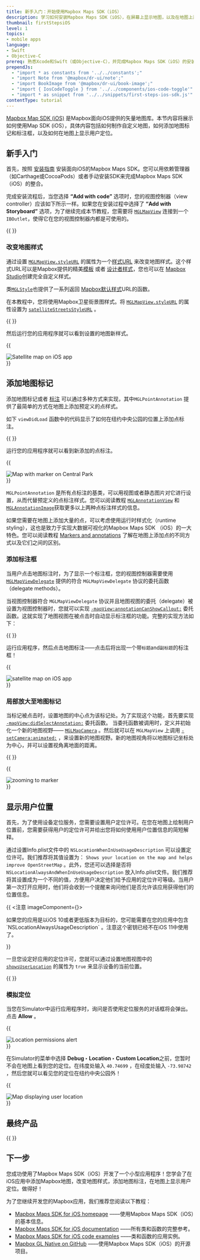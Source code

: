 ```yaml
---
title: 新手入门：开始使用Mapbox Maps SDK（iOS）
description: 学习如何安装Mapbox Maps SDK（iOS），在屏幕上显示地图，以及在地图上进行标记。
thumbnail: firstStepsiOS
level: 1
topics:
- mobile apps
language:
- Swift
- Objective-C
prereq: 熟悉Xcode和Swift（或Objective-C），并完成Mapbox Maps SDK（iOS）的安装教程。
prependJs:
  - "import * as constants from '../../constants';"
  - "import Note from '@mapbox/dr-ui/note';"
  - "import BookImage from '@mapbox/dr-ui/book-image';"
  - "import { IosCodeToggle } from '../../components/ios-code-toggle'"
  - "import * as snippet from '../../snippets/first-steps-ios-sdk.js'"
contentType: tutorial
---
```



[Mapbox Map SDK (iOS)](https://www.mapbox.com/ios-sdk) 是Mapbox面向iOS提供的矢量地图库。本节内容将展示如何使用Map SDK (iOS），具体内容包括如何制作自定义地图，如何添加地图标记和标注框，以及如何在地图上显示用户定位。


## 新手入门

首先，按照 [安装指南](https://www.mapbox.com/install/ios/) 安装面向iOS的Mapbox Maps SDK。您可以用依赖管理器（如Carthage或CocoaPods）或者手动安装SDK来完成Mapbox Maps SDK（iOS）的整合。

完成安装流程后，当您选择 **“Add with code”** 选项时，您的视图控制器（view controller）应该如下所示一样。如果您在安装过程中选择了 **“Add with Storyboard”** 选项，为了继续完成本节教程，您需要将 [`MGLMapView`](https://www.mapbox.com/ios-sdk/api/{{constants.VERSION_IOS_MAPS}}/Classes/MGLMapView.html) 连接到一个 `IBOutlet`，使得它在您的视图控制器内都是可使用的。

{{
  <IosCodeToggle
    id='code-getting-started'
    swiftCode={snippet.finalSwift}
    swiftCopyRanges={[[8,11]]}
    objectiveCCode={snippet.finalObjc}
    objectiveCCopyRanges={[[13,16]]}
  />
}}

### 改变地图样式

通过设置 [`MGLMapView.styleURL`](https://www.mapbox.com/ios-sdk/api/{{constants.VERSION_IOS_MAPS}}/Classes/MGLMapView.html#/c:objc(cs)MGLMapView(py)styleURL) 的属性为一个[样式URL](/help/glossary/style-url) 来改变地图样式。这个样式URL可以是Mapbox提供的精美[模板](https://www.mapbox.com/maps/) 或者 [设计者样式](https://www.mapbox.com/designer-maps/)，您也可以在 [Mapbox Studio](https://www.mapbox.com/studio-manual/)创建完全自定义样式。

类[`MGLStyle`](https://www.mapbox.com/ios-sdk/api/{{constants.VERSION_IOS_MAPS}}/Classes/MGLStyle.html)也提供了一系列返回 [Mapbox默认样式](https://www.mapbox.com/ios-sdk/api/{{constants.VERSION_IOS_MAPS}}/Classes/MGLStyle.html#/Accessing%20Default%20Styles)URL的函数。

在本教程中，您将使用Mapbox卫星街景图样式。将 [`MGLMapView.styleURL`](https://www.mapbox.com/ios-sdk/api/{{constants.VERSION_IOS_MAPS}}/Classes/MGLMapView.html#/c:objc(cs)MGLMapView(py)styleURL) 的属性设置为 [`satelliteStreetsStyleURL`](https://www.mapbox.com/ios-sdk/api/{{constants.VERSION_IOS_MAPS}}/Classes/MGLStyle.html#/c:objc(cs)MGLStyle(cm)satelliteStreetsStyleURL) 。

{{
  <IosCodeToggle
    id='code-change-the-map-style'
    swiftCode={snippet.finalSwift}
    swiftCopyRanges={[[13,13]]}
    objectiveCCode={snippet.finalObjc}
    objectiveCCopyRanges={[[18,18]]}
  />
}}

然后运行您的应用程序就可以看到设置的地图新样式。

{{
<div className='my12 p2 clearfix align-center'>
  <div className='device contain device-phone-v'><img src="/help/img/ios/first-steps-satellite-style.png" className='wmax300' alt="Satellite map on iOS app" /></div>
</div>
}}

## 添加地图标记

添加地图标记或者 [标注](/help/glossary/annotation/) 可以通过多种方式来实现，其中`MGLPointAnnotation` 提供了最简单的方式在地图上添加预定义的点样式。

如下 `viewDidLoad` 函数中的代码显示了如何在纽约中央公园的位置上添加点标注。

{{
  <IosCodeToggle
    id='code-add-a-marker-to-the-map'
    swiftCode={snippet.finalSwift}
    swiftCopyRanges={[[15,20]]}
    objectiveCCode={snippet.finalObjc}
    objectiveCCopyRanges={[[20,25]]}
  />
}}

运行您的应用程序就可以看到新添加的点标注。

{{
<div className='my12 p2 clearfix align-center'>
  <div className='device contain device-phone-v'><img src="/help/img/ios/first-steps-add-marker.png" className='wmax300' alt="Map with marker on Central Park" /></div>
</div>
}}

`MGLPointAnnotation` 是所有点标注的基类，可以用视图或者静态图片对它进行设置，从而代替预定义的点标注样式。您可以阅读教程 [`MGLAnnotationView`](https://www.mapbox.com/ios-sdk/api/{{constants.VERSION_IOS_MAPS}}/Classes/MGLAnnotationView.html) 和 [`MGLAnnotationImage`](https://www.mapbox.com/ios-sdk/api/{{constants.VERSION_IOS_MAPS}}/Classes/MGLAnnotationImage.html)获取更多以上两种点标注样式的信息。  

如果您需要在地图上添加大量的点，可以考虑使用运行时样式化（runtime styling），这也是致力于实现大数据可视化的Mapbox Maps SDK （iOS）的一大特色。您可以阅读教程 [Markers and annotations](https://www.mapbox.com/ios-sdk/maps/overview/markers-and-annotations/) 了解在地图上添加点的不同方式以及它们之间的区别。

### 添加标注框

当用户点击地图标注时，为了显示一个标注框，您的视图控制器需要使用 [`MGLMapViewDelegate`](https://www.mapbox.com/ios-sdk/api/{{constants.VERSION_IOS_MAPS}}/Protocols/MGLMapViewDelegate.html) 提供的符合 `MGLMapViewDelegate` 协议的委托函数（delegate methods）。

当视图控制器符合 `MGLMapViewDelegate` 协议并且地图视图的委托（delegate）被设置为视图控制器时，您就可以实现 <code><a href="https://www.mapbox.com/ios-sdk/api/{{constants.VERSION_IOS_MAPS}}/Protocols/MGLMapViewDelegate.html#/c:objc(pl)MGLMapViewDelegate(im)mapView:annotationCanShowCallout:">-mapView:annotationCanShowCallout:</a></code> 委托函数。这就实现了地图视图在被点击时自动显示标注框的功能。完整的实现方法如下：

{{
  <IosCodeToggle
    id='code-add-a-callout'
    swiftCode={snippet.finalSwift}
    swiftCopyRanges={[[22,23],[29,32]]}
    objectiveCCode={snippet.finalObjc}
    objectiveCCopyRanges={[[30,31],[34,37]]}
  />
}}

运行应用程序，然后点击地图标注––––点击后将出现一个带`标题`and`副标题`的标注框！

{{
<div className='my12 p2 clearfix align-center'>
  <div className='device contain device-phone-v'><img src="/help/img/ios/first-steps-add-callout.png" className='wmax300' alt="satellite map on iOS app" /></div>
</div>
}}

### 局部放大至地图标记

当标记被点击时，设置地图的中心点为该标记处。为了实现这个功能，首先要实现 [`-mapView:didSelectAnnotation:`](https://www.mapbox.com/ios-sdk/api/{{constants.VERSION_IOS_MAPS}}/Protocols/MGLMapViewDelegate.html#/c:objc(pl)MGLMapViewDelegate(im)mapView:didSelectAnnotation:) 委托函数。 当委托函数被调用时，定义并初始化一个新的地图视野–––– [`MGLMapCamera`](https://www.mapbox.com/ios-sdk/api/{{constants.VERSION_IOS_MAPS}}/Classes/MGLMapCamera.html) 。然后就可以在 `MGLMapView` 上调用 [`-setCamera:animated:`](https://www.mapbox.com/ios-sdk/api/{{constants.VERSION_IOS_MAPS}}/Classes/MGLMapView.html#/c:objc(cs)MGLMapView(im)setCamera:animated:) ，来设置新的地图视野。新的地图视角将以地图标记坐标处为中心，并可以设置视角离地面的距离。

{{
  <IosCodeToggle
    id='code-zoom-to-a-marker'
    swiftCode={snippet.finalSwift}
    swiftCopyRanges={[[34,38]]}
    objectiveCCode={snippet.finalObjc}
    objectiveCCopyRanges={[[39,43]]}
  />
}}

{{
<div className='my12 p2 clearfix align-center'>
  <div className='device contain device-phone-v'><img src="/help/img/ios/first-steps-zoom-marker.gif" className='wmax300' alt="zooming to marker" /></div>
</div>
}}

## 显示用户位置

首先，为了使用设备定位服务，您需要设置用户定位许可。在您在地图上绘制用户位置前，您需要获得用户的定位许可并给出您将如何使用用户位置信息的简短解释。

通过设置Info.plist文件中的 `NSLocationWhenInUseUsageDescription` 可以设置定位许可。我们推荐将其值设置为： `Shows your location on the map and helps improve OpenStreetMap` 。此外，您还可以选择是否将 `NSLocationAlwaysAndWhenInUseUsageDescription` 放入Info.plist文件。我们推荐将其设置成为一个不同的值，方便用户决定他们给予应用的定位许可等级。当用户第一次打开应用时，他们将会收到一个提醒来询问他们是否允许该应用获得他们的位置信息。

{{
<注意 imageComponent={<BookImage />}>
  <p>如果您的应用是以iOS 10或者更低版本为目标的，您可能需要在您的应用中包含 `NSLocationAlwaysUsageDescription` 。注意这个密钥已经不在iOS 11中使用了。
  </p>
</Note>
}}

一旦您设定好应用的定位许可，您就可以通过设置地图视图中的 [`showsUserLocation`](https://www.mapbox.com/ios-sdk/api/{{constants.VERSION_IOS_MAPS}}/Classes/MGLMapView.html#/c:objc(cs)MGLMapView(py)showsUserLocation) 的属性为 `true` 来显示设备的当前位置。

{{
  <IosCodeToggle
    id='code-display-the-users-location'
    swiftCode={snippet.finalSwift}
    swiftCopyRanges={[[25,27]]}
    objectiveCCode={snippet.finalObjc}
    objectiveCCopyRanges={[[27,29]]}
  />
}}

### 模拟定位

当您在Simulator中运行应用程序时，询问是否使用定位服务的对话框将会弹出。点击 **Allow** 。

{{
<div className='my12 p2 clearfix align-center'>
  <div className='device contain device-phone-v'><img src="/help/img/ios/first-steps-user-location-permission.png" className='wmax300' alt="Location permissions alert" /></div>
</div>
}}

在Simulator的菜单中选择 **Debug ‣ Location ‣ Custom Location**之前，您暂时不会在地图上看到您的定位。在纬度处输入 `40.74699` ，在经度处输入 `-73.98742` ，然后您就可以看见您的定位在纽约中央公园外！

{{
<div className='my12 p2 clearfix align-center'>
  <div className='device contain device-phone-v'><img src="/help/img/ios/first-steps-user-location.png" className='wmax300' alt="Map displaying user location" /></div>
</div>
}}

## 最终产品

{{
  <IosCodeToggle
    id='code-finished-product'
    swiftCode={snippet.finalSwift}
    objectiveCCode={snippet.finalObjc}
  />
}}

## 下一步

您成功使用了Mapbox Maps SDK（iOS）开发了一个小型应用程序！您学会了在iOS应用中添加Mapbox地图，改变地图样式，添加地图标注，在地图上显示用户定位。做得好！

为了您继续开发您的Mapbox应用，我们推荐您阅读以下教程：

* [Mapbox Maps SDK for iOS homepage](https://www.mapbox.com/ios-sdk) ––––使用Mapbox Maps SDK（iOS）的基本信息。
* [Mapbox Maps SDK for iOS documentation](https://www.mapbox.com/ios-sdk) ––––所有类和函数的完整参考。 
* [Mapbox Maps SDK for iOS code examples](https://www.mapbox.com/ios-sdk) ––––类和函数的应用实例。 
* [Mapbox GL Native on GitHub](https://github.com/mapbox/mapbox-gl-native) ––––使用Mapbox Maps SDK（iOS）的开源项目。
